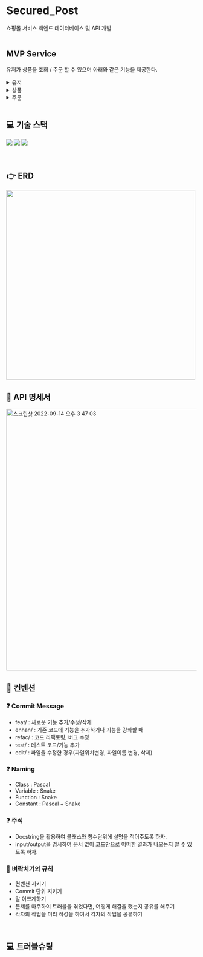 # Secured_Post

쇼핑몰 서비스 백엔드 데이터베이스 및 API 개발
<br>
<br>

## MVP Service
유저가 상품을 조회 / 주문 할 수 있으며 아래와 같은 기능을 제공한다.

<details>
<summary> 유저 </summary>
    
    유저는 이용자, 관리자로 나누어져 있으며 
    회원가입/회원정보, 조회/회원정보수정/회원탈퇴/로그인/로그아웃 의 기능이 있음 
    
    - 정보 
        - 이름
        - 비밀번호
        - 배송지
        - 사용자 유형
            - 이용자
            - 관리자(is_admin)

</details>
    
<details>
<summary> 상품 </summary>
    
    관리자는 상품 등록/수정/삭제 권한이 있으며, 이용자는 조회만 가능함
    
    - 정보
        - 상품 이름
        - 설명
        - 상품 금액
        - 배송비
        - 재고
        - 판매 상태
        
</details>
    
<details>
<summary> 주문 </summary>
    
    이용자는 판매중인 상품을 주문할 수 있으며 주문내역의 조회/취소가 가능함
    
    관리자는 이용자의 주문을 조회/수정/삭제될 수 있음
    
    - 정보
        - 주문자
        - 상품
        - 상품 수량
        - 주문날짜
        - 주문상태

</details>
<br>

## 💻 기술 스택

<div style='flex'>
<img src="https://img.shields.io/badge/Python3.9.0-3776AB?style=for-the-badge&logo=Python&logoColor=white" >
<img src="https://img.shields.io/badge/Django-092E20?style=for-the-badge&logo=Django&logoColor=white">
<img src="https://img.shields.io/badge/Django REST framework-092E20?style=for-the-badge&logo=Django REST framework&logoColor=white">
</div>
<br>
<br>

## 👉 ERD
<img width="500" src="https://user-images.githubusercontent.com/104303285/190071938-610941e8-8acf-4aa0-8ead-62b27d98e4af.png" />
<br>

## 🙏 API 명세서
<img width="690" alt="스크린샷 2022-09-14 오후 3 47 03" src="https://user-images.githubusercontent.com/104303285/190080509-529d238c-57fb-4732-b209-e2f7c82d3b8e.png">



<br>

## 📌 컨벤션

### ❓ Commit Message

- feat/ : 새로운 기능 추가/수정/삭제
- enhan/ : 기존 코드에 기능을 추가하거나 기능을 강화할 때
- refac/ : 코드 리팩토링, 버그 수정
- test/ : 테스트 코드/기능 추가
- edit/ : 파일을 수정한 경우(파일위치변경, 파일이름 변경, 삭제)

### ❓ Naming

- Class : Pascal
- Variable : Snake
- Function : Snake
- Constant : Pascal + Snake

### ❓ 주석

- Docstring을 활용하여 클래스와 함수단위에 설명을 적어주도록 하자.
- input/output을 명시하여 문서 없이 코드만으로 어떠한 결과가 나오는지 알 수 있도록 하자.

### 🚷 벼락치기의 규칙

- 컨벤션 지키기
- Commit 단위 지키기
- 말 이쁘게하기
- 문제를 마주하여 트러블을 겪었다면, 어떻게 해결을 했는지 공유를 해주기
- 각자의 작업을 미리 작성을 하여서 각자의 작업을 공유하기
<br>

## 💻 트러블슈팅
